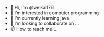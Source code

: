- 👋 Hi, I’m @weikai176
- 👀 I’m interested in computer programming
- 🌱 I’m currently learning java
- 💞️ I’m looking to collaborate on ...
- 📫 How to reach me ...

<!---
weikai176/weikai176 is a ✨ special ✨ repository because its `README.md` (this file) appears on your GitHub profile.
You can click the Preview link to take a look at your changes.
--->
